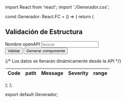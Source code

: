import React from 'react';
import './Generador.css';

const Generador: React.FC = () => {
  return (
    <div className="generador-content">
      <div className="generador-inner">
        <h2>Validación de Estructura</h2>
        <form className="generador-form" autoComplete="off">
          <div className="form-group">
            <label htmlFor="openapi-name">Nombre openAPI</label>
            <input
              type="text"
              id="openapi-name"
              name="openapi-name"
              placeholder="buscar"
              className="search-input"
              autoComplete="off"
            />
          </div>
          <div className="button-group">
            <button type="button" className="btn validar">Validar</button>
            <button type="button" className="btn generar">Generar componente</button>
          </div>
        </form>
        <div className="tabla-container">
          <table className="tabla-generador">
            <thead>
              <tr>
                <th>Code</th>
                <th>path</th>
                <th>Message</th>
                <th>Severity</th>
                <th>range</th>
              </tr>
            </thead>
            <tbody>
              {/* Los datos se llenarán dinámicamente desde la API */}
            </tbody>
          </table>
        </div>
      </div>
    </div>
  );
};

export default Generador; 
